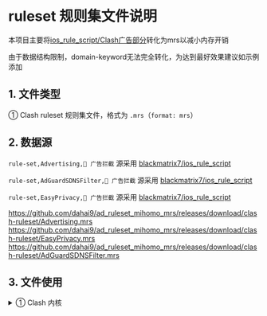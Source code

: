 # ruleset 规则集文件说明
本项目主要将[ios_rule_script/Clash广告部分](https://github.com/blackmatrix7/ios_rule_script/tree/master/rule/Clash)转化为mrs以减小内存开销 

由于数据结构限制，domain-keyword无法完全转化，为达到最好效果建议如示例添加


## 1. 文件类型
① Clash ruleset 规则集文件，格式为 `.mrs`（`format: mrs`）  
## 2. 数据源
`rule-set,Advertising,🛑 广告拦截` 源采用 [blackmatrix7/ios_rule_script](https://github.com/blackmatrix7/ios_rule_script/tree/master/rule/Clash/Advertising)  

`rule-set,AdGuardSDNSFilter,🛑 广告拦截` 源采用 [blackmatrix7/ios_rule_script](https://github.com/blackmatrix7/ios_rule_script/tree/master/rule/Clash/AdGuardSDNSFilter)

`rule-set,EasyPrivacy,🛑 广告拦截` 源采用 [blackmatrix7/ios_rule_script](https://github.com/blackmatrix7/ios_rule_script/tree/master/rule/Clash/EasyPrivacy)

https://github.com/dahai9/ad_ruleset_mihomo_mrs/releases/download/clash-ruleset/Advertising.mrs
https://github.com/dahai9/ad_ruleset_mihomo_mrs/releases/download/clash-ruleset/EasyPrivacy.mrs
https://github.com/dahai9/ad_ruleset_mihomo_mrs/releases/download/clash-ruleset/AdGuardSDNSFilter.mrs
## 3. 文件使用
<details>
<summary>① Clash 内核</summary>

- 注：以下只是节选，请酌情套用

```
proxy-groups:

  •••
  
  - {name: 🛑 广告拦截, type: select, proxies: [REJECT]}

rule-providers:
  Advertising_c:
    type: http
    behavior: classical
    format: yaml
    path: ./rules/Advertising.yaml
    url: "https://raw.githubusercontent.com/blackmatrix7/ios_rule_script/master/rule/Clash/Advertising/Advertising.yaml"
    interval: 86400

  Advertising:
    type: http
    behavior: domain
    format: mrs
    path: ./rules/Advertising.mrs
    url: "https://github.com/dahai9/ad_ruleset_mihomo_mrs/releases/download/clash-ruleset/Advertising.mrs"
    interval: 86400

  EasyPrivacy:
    type: http
    behavior: domain
    format: mrs
    path: ./rules/EasyPrivacy.mrs
    url: "https://github.com/dahai9/ad_ruleset_mihomo_mrs/releases/download/clash-ruleset/EasyPrivacy.mrs"
    interval: 86400

  AdGuardSDNSFilter:
    type: http
    behavior: domain
    format: mrs
    path: ./rules/AdGuardSDNSFilter.mrs
    url: "https://github.com/dahai9/ad_ruleset_mihomo_mrs/releases/download/clash-ruleset/AdGuardSDNSFilter.mrs"
    interval: 86400

rules:
  - RULE-SET,Advertising_c,🛑 广告拦截
  - RULE-SET,Advertising,🛑 广告拦截
  - RULE-SET,AdGuardSDNSFilter,🛑 广告拦截
  - RULE-SET,EasyPrivacy,🛑 广告拦截


```
</details>

